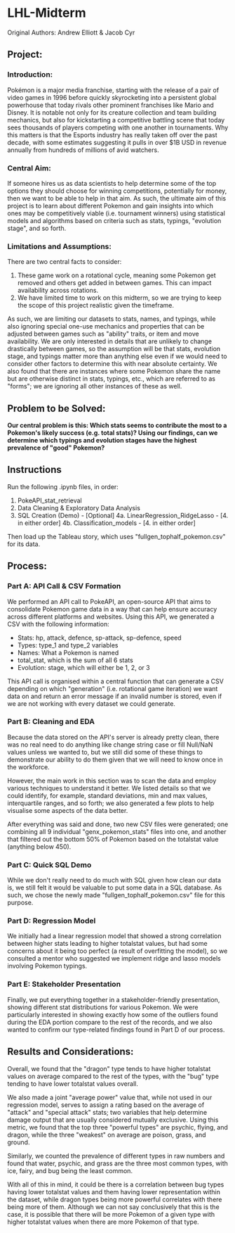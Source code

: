 # LHL-Midterm
Original Authors: Andrew Elliott &amp; Jacob Cyr

## Project:
### Introduction:
Pokémon is a major media franchise, starting with the release of a pair of video games in 1996 before quickly skyrocketing into a persistent global powerhouse that today rivals other prominent franchises like Mario and Disney. It is notable not only for its creature collection and team building mechanics, but also for kickstarting a competitive battling scene that today sees thousands of players competing with one another in tournaments. Why this matters is that the Esports industry has really taken off over the past decade, with some estimates suggesting it pulls in over $1B USD in revenue annually from hundreds of millions of avid watchers.

### Central Aim:
If someone hires us as data scientists to help determine some of the top options they should choose for winning competitions, potentially for money, then we want to be able to help in that aim. As such, the ultimate aim of this project is to learn about different Pokemon and gain insights into which ones may be competitively viable (i.e. tournament winners) using statistical models and algorithms based on criteria such as stats, typings, "evolution stage", and so forth. 

### Limitations and Assumptions:
There are two central facts to consider:
1. These game work on a rotational cycle, meaning some Pokemon get removed and others get added in between games. This can impact availability across rotations.
2. We have limited time to work on this midterm, so we are trying to keep the scope of this project realistic given the timeframe.

As such, we are limiting our datasets to stats, names, and typings, while also ignoring special one-use mechanics and properties that can be adjusted between games such as "ability" traits, or item and move availability. We are only interested in details that are unlikely to change drastically between games, so the assumption will be that stats, evolution stage, and typings matter more than anything else even if we would need to consider other factors to determine this with near absolute certainty. We also found that there are instances where some Pokemon share the name but are otherwise distinct in stats, typings, etc., which are referred to as "forms"; we are ignoring all other instances of these as well.

## Problem to be Solved:
**Our central problem is this: Which stats seems to contribute the most to a Pokemon's likely success (e.g. total stats)? Using our findings, can we determine which typings and evolution stages have the highest prevalence of "good" Pokemon?**

## Instructions
Run the following .ipynb files, in order:
1. PokeAPI_stat_retrieval
2. Data Cleaning & Exploratory Data Analysis
3. SQL Creation (Demo)  -  [Optional]
4a. LinearRegression_RidgeLasso  -  [4. in either order]
4b. Classification_models  -  [4. in either order]

Then load up the Tableau story, which uses "fullgen_tophalf_pokemon.csv" for its data.


## Process:
### Part A: API Call & CSV Formation
We performed an API call to PokeAPI, an open-source API that aims to consolidate Pokemon game data in a way that can help ensure accuracy across different platforms and websites. Using this API, we generated a CSV with the following information:
- Stats: hp, attack, defence, sp-attack, sp-defence, speed
- Types: type_1 and type_2 variables
- Names: What a Pokemon is named
- total_stat, which is the sum of all 6 stats
- Evolution: stage, which will either be 1, 2, or 3

This API call is organised within a central function that can generate a CSV depending on which "generation" (i.e. rotational game iteration) we want data on and return an error message if an invalid number is stored, even if we are not working with every dataset we could generate.

### Part B: Cleaning and EDA
Because the data stored on the API's server is already pretty clean, there was no real need to do anything like change string case or fill Null/NaN values unless we wanted to, but we still did some of these things to demonstrate our ability to do them given that we will need to know once in the workforce.

However, the main work in this section was to scan the data and employ various techniques to understand it better. We listed details so that we could identify, for example, standard deviations, min and max values, interquartile ranges, and so forth; we also generated a few plots to help visualise some aspects of the data better.

After everything was said and done, two new CSV files were generated; one combining all 9 individual "genx_pokemon_stats" files into one, and another that filtered out the bottom 50% of Pokemon based on the totalstat value (anything below 450). 

### Part C: Quick SQL Demo
While we don't really need to do much with SQL given how clean our data is, we still felt it would be valuable to put some data in a SQL database. As such, we chose the newly made "fullgen_tophalf_pokemon.csv" file for this purpose.

### Part D: Regression Model
We initially had a linear regression model that showed a strong correlation between higher stats leading to higher totalstat values, but had some concerns about it being too perfect (a result of overfitting the model), so we consulted a mentor who suggested we implement ridge and lasso models involving Pokemon typings.

### Part E: Stakeholder Presentation
Finally, we put everything together in a stakeholder-friendly presentation, showing different stat distributions for various Pokemon. We were particularly interested in showing exactly how some of the outliers found during the EDA portion compare to the rest of the records, and we also wanted to confirm our type-related findings found in Part D of our process. 

## Results and Considerations:
Overall, we found that the "dragon" type tends to have higher totalstat values on average compared to the rest of the types, with the "bug" type tending to have lower totalstat values overall. 

We also made a joint "average power" value that, while not used in our regression model, serves to assign a rating based on the average of "attack" and "special attack" stats; two variables that help determine damage output that are usually considered mutually exclusive. Using this metric, we found that the top three "powerful types" are psychic, flying, and dragon, while the three "weakest" on average are poison, grass, and ground. 

Similarly, we counted the prevalence of different types in raw numbers and found that water, psychic, and grass are the three most common types, with ice, fairy, and bug being the least common.

With all of this in mind, it could be there is a correlation between bug types having lower totalstat values and them having lower representation within the dataset, while dragon types being more powerful correlates with there being more of them. Although we can not say conclusively that this is the case, it is possible that there will be more Pokemon of a given type with higher totalstat values when there are more Pokemon of that type.